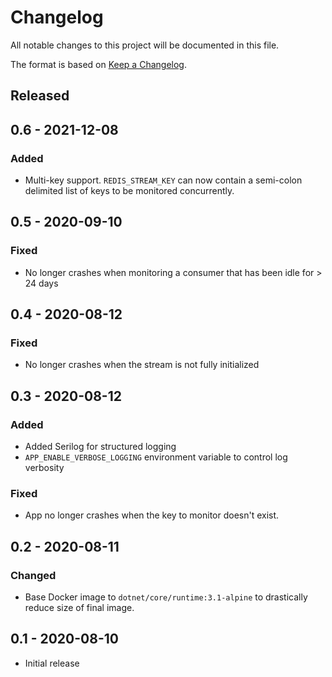 # Changelog
All notable changes to this project will be documented in this file.

The format is based on [Keep a Changelog](https://keepachangelog.com/en/1.0.0/).

## Released

## 0.6 - 2021-12-08
### Added
- Multi-key support. `REDIS_STREAM_KEY` can now contain a semi-colon delimited list of keys to be monitored concurrently.

## 0.5 - 2020-09-10
### Fixed
- No longer crashes when monitoring a consumer that has been idle for > 24 days

## 0.4 - 2020-08-12
### Fixed
- No longer crashes when the stream is not fully initialized

## 0.3 - 2020-08-12
### Added
- Added Serilog for structured logging
- `APP_ENABLE_VERBOSE_LOGGING` environment variable to control log verbosity

### Fixed
- App no longer crashes when the key to monitor doesn't exist.

## 0.2 - 2020-08-11
### Changed
- Base Docker image to `dotnet/core/runtime:3.1-alpine` to drastically reduce size of final image.

## 0.1 - 2020-08-10
- Initial release
